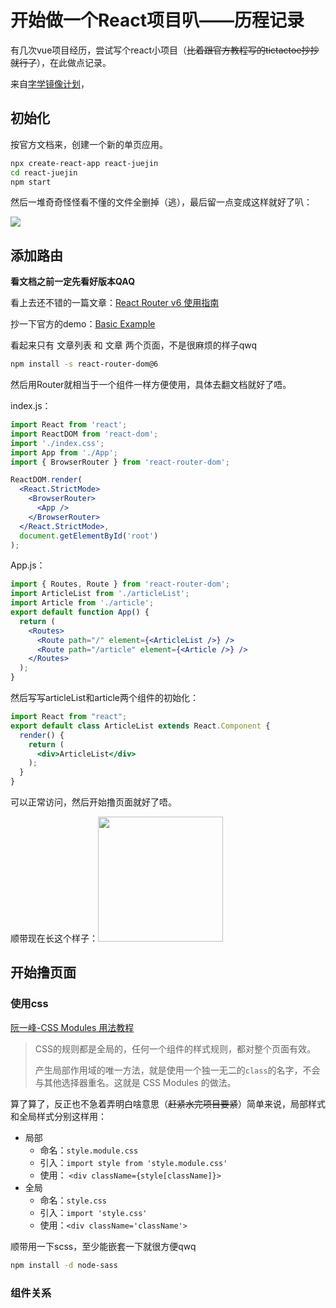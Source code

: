 # 开始做一个React项目叭——历程记录

有几次vue项目经历，尝试写个react小项目（~~比着跟官方教程写的tictactoe抄抄就行了~~），在此做点记录。

来自[字学镜像计划](https://bytedancecampus1.feishu.cn/docs/doccn4ArhE7N3J3V2OszhGlZQkd#)，

## 初始化

按官方文档来，创建一个新的单页应用。

```bash
npx create-react-app react-juejin
cd react-juejin
npm start
```

然后一堆奇奇怪怪看不懂的文件全删掉（逃），最后留一点变成这样就好了叭：

![](https://cdn.jsdelivr.net/gh/ERUIHNIYHBKBNF/picapica@main/frontend/2022020702.webp)

## 添加路由

**看文档之前一定先看好版本QAQ**

看上去还不错的一篇文章：[React Router v6 使用指南](https://zhuanlan.zhihu.com/p/191419879)

抄一下官方的demo：[Basic Example](https://reactrouter.com/docs/en/v6/examples/basic)

看起来只有 文章列表 和 文章 两个页面，不是很麻烦的样子qwq

```bash
npm install -s react-router-dom@6
```

然后用Router就相当于一个组件一样方便使用，具体去翻文档就好了唔。

index.js：

```jsx
import React from 'react';
import ReactDOM from 'react-dom';
import './index.css';
import App from './App';
import { BrowserRouter } from 'react-router-dom';

ReactDOM.render(
  <React.StrictMode>
    <BrowserRouter>
      <App />
    </BrowserRouter>
  </React.StrictMode>,
  document.getElementById('root')
);

```

App.js：

```jsx
import { Routes, Route } from 'react-router-dom';
import ArticleList from './articleList';
import Article from './article';
export default function App() {
  return (
    <Routes>
      <Route path="/" element={<ArticleList />} />
      <Route path="/article" element={<Article />} />
    </Routes>
  );
}
```

然后写写articleList和article两个组件的初始化：

```jsx
import React from "react";
export default class ArticleList extends React.Component {
  render() {
    return (
      <div>ArticleList</div>
    );
  }
}
```

可以正常访问，然后开始撸页面就好了唔。

顺带现在长这个样子：<img src="https://cdn.jsdelivr.net/gh/ERUIHNIYHBKBNF/picapica@main/frontend/2022020703.webp" width="200px">

## 开始撸页面

### 使用css

[阮一峰-CSS Modules 用法教程](http://www.ruanyifeng.com/blog/2016/06/css_modules.html)

> CSS的规则都是全局的，任何一个组件的样式规则，都对整个页面有效。
>
> 产生局部作用域的唯一方法，就是使用一个独一无二的`class`的名字，不会与其他选择器重名。这就是 CSS Modules 的做法。

算了算了，反正也不急着弄明白啥意思（~~赶紧水完项目要紧~~）简单来说，局部样式和全局样式分别这样用：

* 局部
  * 命名：`style.module.css`
  * 引入：`import style from 'style.module.css'`
  * 使用： `<div className={style[className]}>`
* 全局
  * 命名：`style.css`
  * 引入：`import 'style.css'`
  * 使用：`<div className='className'>`

顺带用一下scss，至少能嵌套一下就很方便qwq

```bash
npm install -d node-sass
```

### 组件关系

